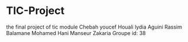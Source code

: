 # TIC-Project
the final project of tic module
Chebah youcef
Houali lydia 
Aguini Rassim
Balamane Mohamed Hani
Manseur Zakaria
Groupe id: 38
